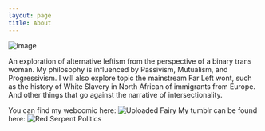 ```yaml
---
layout: page
title: About
---
```

![image](https://raw.githubusercontent.com/LWFlouisa/RedSerpentPolitics/main/images/siferanitoka.png)

An exploration of alternative leftism from the perspective of a binary trans woman. My philosophy is influenced by Passivism, Mutualism, and Progressivism. I will also explore topic the mainstream Far Left wont, such as the history of White Slavery in North African of immigrants from Europe. And other things that go against the narrative of intersectionality.

You can find my webcomic here: ![Uploaded Fairy](https://lwflouisa.github.io/UploadedFairy)
My tumblr can be found here: ![Red Serpent Politics](https://redserpentpolitics.tumblr.com/)
